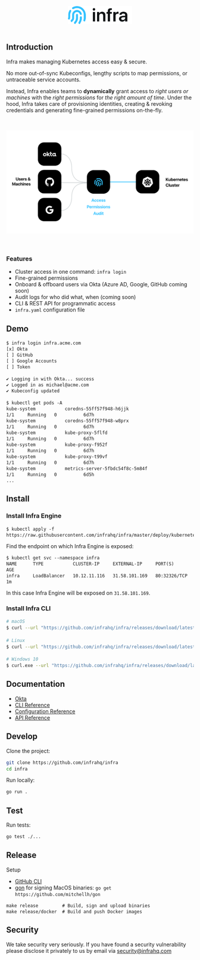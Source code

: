 <br/>
<br/>
<p align="center">
  <img src="./docs/images/logo.svg" height="48" />
  <br/>
  <br/>
</p>

## Introduction
Infra makes managing Kubernetes access easy & secure.

No more out-of-sync Kubeconfigs, lengthy scripts to map permissions, or untraceable service accounts.

Instead, Infra enables teams to **dynamically** grant access to _right users or machines_ with the _right permissions_ for _the right amount of time_. Under the hood, Infra takes care of provisioning identities, creating & revoking credentials and generating fine-grained permissions on-the-fly.

<br/>
<p align="center">
  <img src="./docs/images/pic.svg" />
</p>
<br/>

### Features
* Cluster access in one command: `infra login`
* Fine-grained permissions
* Onboard & offboard users via Okta (Azure AD, Google, GitHub coming soon)
* Audit logs for who did what, when (coming soon)
* CLI & REST API for programmatic access
* `infra.yaml` configuration file

## Demo

```
$ infra login infra.acme.com
[x] Okta
[ ] GitHub
[ ] Google Accounts
[ ] Token

✔ Logging in with Okta... success
✔ Logged in as michael@acme.com
✔ Kubeconfig updated

$ kubectl get pods -A
kube-system           coredns-55ff57f948-h6jjk                         1/1     Running   0          6d7h
kube-system           coredns-55ff57f948-w8prx                         1/1     Running   0          6d7h
kube-system           kube-proxy-5flfd                                 1/1     Running   0          6d7h
kube-system           kube-proxy-f952f                                 1/1     Running   0          6d7h
kube-system           kube-proxy-t99vf                                 1/1     Running   0          6d7h
kube-system           metrics-server-5fbdc54f8c-5m84f                  1/1     Running   0          6d5h
...
```

## Install

### Install Infra Engine

```
$ kubectl apply -f https://raw.githubusercontent.com/infrahq/infra/master/deploy/kubernetes.yaml
```

Find the endpoint on which Infra Engine is exposed:

```
$ kubectl get svc --namespace infra
NAME      TYPE           CLUSTER-IP     EXTERNAL-IP     PORT(S)        AGE
infra     LoadBalancer   10.12.11.116   31.58.101.169   80:32326/TCP   1m
```

In this case Infra Engine will be exposed on `31.58.101.169`.

### Install Infra CLI

```bash
# macOS
$ curl --url "https://github.com/infrahq/infra/releases/download/latest/infra-darwin-$(uname -m)" --output /usr/local/bin/infra && chmod +x /usr/local/bin/infra

# Linux
$ curl --url "https://github.com/infrahq/infra/releases/download/latest/infra-linux-$(uname -m)" --output /usr/local/bin/infra && chmod +x /usr/local/bin/infra

# Windows 10
$ curl.exe --url "https://github.com/infrahq/infra/releases/download/latest/infra-windows-amd64.exe" --output infra.exe
```

## Documentation
* [Okta](./docs/okta.md)
* [CLI Reference](./docs/cli.md)
* [Configuration Reference](./docs/configuration.md)
* [API Reference](./docs/api.md)

## Develop

Clone the project:

```bash
git clone https://github.com/infrahq/infra
cd infra
```

Run locally:

```bash
go run .
```

## Test

Run tests:

```bash
go test ./...
```

## Release

Setup

* [GitHub CLI](https://github.com/cli/cli)
* [gon](https://github.com/mitchellh/gon) for signing MacOS binaries: `go get https://github.com/mitchellh/gon`

```
make release         # Build, sign and upload binaries
make release/docker  # Build and push Docker images
```

## Security
We take security very seriously. If you have found a security vulnerability please disclose it privately to us by email via [security@infrahq.com](mailto:security@infrahq.com)
